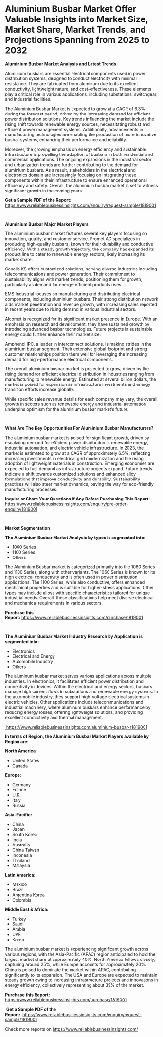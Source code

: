 <p><h1>Aluminium Busbar Market Offer Valuable Insights into Market Size, Market Share, Market Trends, and Projections Spanning from 2025 to 2032</h1></p><p><strong>Aluminium Busbar Market Analysis and Latest Trends</strong></p>
<p><p>Aluminium busbars are essential electrical components used in power distribution systems, designed to conduct electricity with minimal resistance. They are fabricated from aluminum due to its excellent conductivity, lightweight nature, and cost-effectiveness. These elements play a critical role in various applications, including substations, switchgear, and industrial facilities.</p><p>The Aluminium Busbar Market is expected to grow at a CAGR of 6.3% during the forecast period, driven by the increasing demand for efficient power distribution solutions. Key trends influencing the market include the rising shift towards renewable energy sources, necessitating robust and efficient power management systems. Additionally, advancements in manufacturing technologies are enabling the production of more innovative busbar systems, enhancing their performance and reliability.</p><p>Moreover, the growing emphasis on energy efficiency and sustainable infrastructure is propelling the adoption of busbars in both residential and commercial applications. The ongoing expansions in the industrial sector and urbanization trends are further contributing to the demand for aluminium busbars. As a result, stakeholders in the electrical and electronics domain are increasingly focusing on integrating these components within their infrastructure to ensure enhanced operational efficiency and safety. Overall, the aluminium busbar market is set to witness significant growth in the coming years.</p></p>
<p><strong>Get a Sample PDF of the Report:&nbsp;</strong> <a href="https://www.reliablebusinessinsights.com/enquiry/request-sample/1819001?utm_campaign=3439&utm_medium=2&utm_source=Github&utm_content=ia&utm_term=01042025&utm_id=aluminium-busbar">https://www.reliablebusinessinsights.com/enquiry/request-sample/1819001</a></p>
<p>&nbsp;</p>
<p><strong>Aluminium Busbar Major Market Players</strong></p>
<p><p>The aluminium busbar market features several key players focusing on innovation, quality, and customer service. Promet AG specializes in producing high-quality busbars, known for their durability and conductive efficiency. With a steady growth trajectory, the company has expanded its product line to cater to renewable energy sectors, likely increasing its market share.</p><p>Canalis KS offers customized solutions, serving diverse industries including telecommunications and power generation. Their commitment to sustainability aligns with market trends, positioning them for growth, particularly as demand for energy-efficient products rises.</p><p>EMS Industrial focuses on manufacturing and distributing electrical components, including aluminium busbars. Their strong distribution network aids market penetration and revenue growth, with increasing sales reported in recent years due to rising demand in various industrial sectors.</p><p>Alcomet is recognized for its significant market presence in Europe. With an emphasis on research and development, they have sustained growth by introducing advanced busbar technologies. Future projects in sustainable energy could further enhance their market size.</p><p>Amphenol IPC, a leader in interconnect solutions, is making strides in the aluminium busbar segment. Their extensive global footprint and strong customer relationships position them well for leveraging the increasing demand for high-performance electrical components.</p><p>The overall aluminium busbar market is projected to grow, driven by the rising demand for efficient electrical distribution in industries ranging from manufacturing to renewable energy. Estimated at several billion dollars, the market is poised for expansion as infrastructure investments and energy transition efforts increase globally.</p><p>While specific sales revenue details for each company may vary, the overall growth in sectors such as renewable energy and industrial automation underpins optimism for the aluminium busbar market’s future.</p></p>
<p>&nbsp;</p>
<p><strong>What Are The Key Opportunities For Aluminium Busbar Manufacturers?</strong></p>
<p><p>The aluminium busbar market is poised for significant growth, driven by escalating demand for efficient power distribution in renewable energy, industrial automation, and electric vehicle infrastructure. In 2023, the market is estimated to grow at a CAGR of approximately 6.5%, reflecting increasing investments in electrical grid modernization and the rising adoption of lightweight materials in construction. Emerging economies are expected to fuel demand as infrastructure projects expand. Future trends indicate a shift towards customized solutions and enhanced alloy formulations that improve conductivity and durability. Sustainability practices will also steer market dynamics, paving the way for eco-friendly manufacturing processes.</p></p>
<p><strong>Inquire or Share Your Questions If Any Before Purchasing This Report:</strong> <a href="https://www.reliablebusinessinsights.com/enquiry/pre-order-enquiry/1819001?utm_campaign=3439&utm_medium=2&utm_source=Github&utm_content=ia&utm_term=01042025&utm_id=aluminium-busbar">https://www.reliablebusinessinsights.com/enquiry/pre-order-enquiry/1819001</a></p>
<p>&nbsp;</p>
<p><strong>Market Segmentation</strong></p>
<p><strong>The Aluminium Busbar Market Analysis by types is segmented into:</strong></p>
<p><ul><li>1060 Series</li><li>1100 Series</li><li>Others</li></ul></p>
<p><p>The Aluminium Busbar market is categorized primarily into the 1060 Series and 1100 Series, along with other variants. The 1060 Series is known for its high electrical conductivity and is often used in power distribution applications. The 1100 Series, while also conductive, offers enhanced mechanical properties and is suitable for higher-stress applications. Other types may include alloys with specific characteristics tailored for unique industrial needs. Overall, these classifications help meet diverse electrical and mechanical requirements in various sectors.</p></p>
<p><strong>Purchase this Report:&nbsp;</strong><a href="https://www.reliablebusinessinsights.com/purchase/1819001?utm_campaign=3439&utm_medium=2&utm_source=Github&utm_content=ia&utm_term=01042025&utm_id=aluminium-busbar">https://www.reliablebusinessinsights.com/purchase/1819001</a></p>
<p>&nbsp;</p>
<p><strong>The Aluminium Busbar Market Industry Research by Application is segmented into:</strong></p>
<p><ul><li>Electronics</li><li>Electrical and Energy</li><li>Automobile Industry</li><li>Others</li></ul></p>
<p><p>The aluminum busbar market serves various applications across multiple industries. In electronics, it facilitates efficient power distribution and connectivity in devices. Within the electrical and energy sectors, busbars manage high current flows in substations and renewable energy systems. In the automobile industry, they support high-voltage electrical systems in electric vehicles. Other applications include telecommunications and industrial machinery, where aluminum busbars enhance performance by reducing energy losses, offering lightweight solutions, and providing excellent conductivity and thermal management.</p></p>
<p><a href="https://www.reliablebusinessinsights.com/aluminium-busbar-r1819001?utm_campaign=3439&utm_medium=2&utm_source=Github&utm_content=ia&utm_term=01042025&utm_id=aluminium-busbar">&nbsp;https://www.reliablebusinessinsights.com/aluminium-busbar-r1819001</a></p>
<p><strong>In terms of Region, the Aluminium Busbar Market Players available by Region are:</strong></p>
<p>
    <p> <strong> North America: </strong>
        <ul>
            <li>United States</li>
            <li>Canada</li>
        </ul>
        </p> 
    <p> <strong> Europe: </strong>
        <ul>
            <li>Germany</li>
            <li>France</li>
            <li>U.K.</li>
            <li>Italy</li>
            <li>Russia</li>
        </ul>
        </p> 
    <p> <strong> Asia-Pacific: </strong>
        <ul>
            <li>China</li>
            <li>Japan</li>
            <li>South Korea</li>
            <li>India</li>
            <li>Australia</li>
            <li>China Taiwan</li>
            <li>Indonesia</li>
            <li>Thailand</li>
            <li>Malaysia</li>
        </ul>
        </p> 
    <p> <strong> Latin America: </strong>
        <ul>
            <li>Mexico</li>
            <li>Brazil</li>
            <li>Argentina Korea</li>
            <li>Colombia</li>
        </ul>
        </p> 
    <p> <strong> Middle East & Africa: </strong>
        <ul>
            <li>Turkey</li>
            <li>Saudi</li>
            <li>Arabia</li>
            <li>UAE</li>
            <li>Korea</li>
        </ul>
    </p>
    </p>
<p><p>The aluminium busbar market is experiencing significant growth across various regions, with the Asia-Pacific (APAC) region anticipated to hold the largest market share at approximately 40%. North America follows closely, capturing around 25%, while Europe accounts for approximately 20%. China is poised to dominate the market within APAC, contributing significantly to its expansion. The USA and Europe are expected to maintain steady growth owing to increasing infrastructure projects and innovations in energy efficiency, collectively representing about 35% of the market.</p></p>
<p><strong>Purchase this Report: </strong><a href="https://www.reliablebusinessinsights.com/purchase/1819001?utm_campaign=3439&utm_medium=2&utm_source=Github&utm_content=ia&utm_term=01042025&utm_id=aluminium-busbar">https://www.reliablebusinessinsights.com/purchase/1819001</a></p>
<p>&nbsp;<strong>Get a Sample PDF of the Report:&nbsp;&nbsp;</strong><a href="https://www.reliablebusinessinsights.com/enquiry/request-sample/1819001?utm_campaign=3439&utm_medium=2&utm_source=Github&utm_content=ia&utm_term=01042025&utm_id=aluminium-busbar">https://www.reliablebusinessinsights.com/enquiry/request-sample/1819001</a></p>
<p><strong></strong></p>
<p>Check more reports on <a href="https://www.reliablebusinessinsights.com/?utm_campaign=3439&utm_medium=2&utm_source=Github&utm_content=ia&utm_term=01042025&utm_id=aluminium-busbar">https://www.reliablebusinessinsights.com/</a></p>